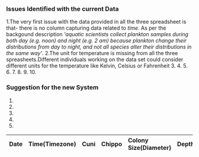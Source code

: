 ### Issues Identified with the current Data
1.The very first issue with the data provided in all the three spreadsheet is that- there is no column capturing data related to *time*. As per the backgound description *'aquatic scientists collect plankton samples during both day (e.g. noon) and night (e.g. 2 am) because plankton change their distributions from day to night, and not all species alter their distributions in the same way'*.
2.The unit for temperature is missing from all the three spreasheets.Different individuals working on the data set could consider different units for the temperature like Kelvin, Celsius or Fahrenheit
3.
4.
5.
6.
7.
8.
9.
10.

### Suggestion for the new System
1.
2.
3.
4.
5.
| Date 	| Time(Timezone) 	| Cuni 	| Chippo 	| Colony Size(Diameter) 	| Depth(Unit) 	| Temperature(Unit) 	| Chlorophylla 	|
|------	|----------------	|:-----	|:-------	|:----------------------	|:------------	|:------------------	|:-------------	|
